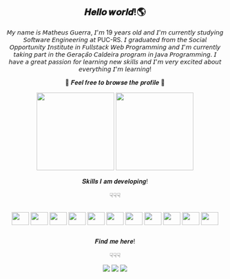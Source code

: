 
 <h2 align="center">𝑯𝒆𝒍𝒍𝒐 𝒘𝒐𝒓𝒍𝒅!🌎</h2>
<p align="center">𝘔𝘺 𝘯𝘢𝘮𝘦 𝘪𝘴 𝘔𝘢𝘵𝘩𝘦𝘶𝘴 𝘎𝘶𝘦𝘳𝘳𝘢, 𝘐'𝘮 19 𝘺𝘦𝘢𝘳𝘴 𝘰𝘭𝘥 𝘢𝘯𝘥 𝘐'𝘮 𝘤𝘶𝘳𝘳𝘦𝘯𝘵𝘭𝘺 𝘴𝘵𝘶𝘥𝘺𝘪𝘯𝘨 𝘚𝘰𝘧𝘵𝘸𝘢𝘳𝘦 𝘌𝘯𝘨𝘪𝘯𝘦𝘦𝘳𝘪𝘯𝘨 𝘢𝘵 PUC-RS. 𝘐 𝘨𝘳𝘢𝘥𝘶𝘢𝘵𝘦𝘥 𝘧𝘳𝘰𝘮 𝘵𝘩𝘦 𝘚𝘰𝘤𝘪𝘢𝘭 𝘖𝘱𝘱𝘰𝘳𝘵𝘶𝘯𝘪𝘵𝘺 𝘐𝘯𝘴𝘵𝘪𝘵𝘶𝘵𝘦 𝘪𝘯 𝘍𝘶𝘭𝘭𝘴𝘵𝘢𝘤𝘬 𝘞𝘦𝘣 𝘗𝘳𝘰𝘨𝘳𝘢𝘮𝘮𝘪𝘯𝘨 𝘢𝘯𝘥 𝘐'𝘮 𝘤𝘶𝘳𝘳𝘦𝘯𝘵𝘭𝘺 𝘵𝘢𝘬𝘪𝘯𝘨 𝘱𝘢𝘳𝘵 𝘪𝘯 𝘵𝘩𝘦 𝘎𝘦𝘳𝘢𝘤̧𝘢̃𝘰 𝘊𝘢𝘭𝘥𝘦𝘪𝘳𝘢 𝘱𝘳𝘰𝘨𝘳𝘢𝘮 𝘪𝘯 𝘑𝘢𝘷𝘢 𝘗𝘳𝘰𝘨𝘳𝘢𝘮𝘮𝘪𝘯𝘨. 𝘐 𝘩𝘢𝘷𝘦 𝘢 𝘨𝘳𝘦𝘢𝘵 𝘱𝘢𝘴𝘴𝘪𝘰𝘯 𝘧𝘰𝘳 𝘭𝘦𝘢𝘳𝘯𝘪𝘯𝘨 𝘯𝘦𝘸 𝘴𝘬𝘪𝘭𝘭𝘴 𝘢𝘯𝘥 𝘐'𝘮 𝘷𝘦𝘳𝘺 𝘦𝘹𝘤𝘪𝘵𝘦𝘥 𝘢𝘣𝘰𝘶𝘵 𝘦𝘷𝘦𝘳𝘺𝘵𝘩𝘪𝘯𝘨 𝘐'𝘮 𝘭𝘦𝘢𝘳𝘯𝘪𝘯𝘨!</p>
<p align="center">💌 𝑭𝒆𝒆𝒍 𝒇𝒓𝒆𝒆 𝒕𝒐 𝒃𝒓𝒐𝒘𝒔𝒆 𝒕𝒉𝒆 𝒑𝒓𝒐𝒇𝒊𝒍𝒆 💌</p>

<div align="center">
  <img height="180em" src="https://github-readme-stats.vercel.app/api?username=matheusbtguerra&show_icons=true&theme=radical"/>
  <img height="180em" src="https://github-readme-stats.vercel.app/api/top-langs/?username=matheusbtguerra&size_weight=0.5&count_weight=0.5&theme=radical"/>
</div>

<div align="center" style="display: inline_block">
 <p>𝑺𝒌𝒊𝒍𝒍𝒔 𝑰 𝒂𝒎 𝒅𝒆𝒗𝒆𝒍𝒐𝒑𝒊𝒏𝒈!</p>
 <p>☟☟☟</p>
 <br>
<img align="center" height="30" width="40" src="https://cdn.jsdelivr.net/gh/devicons/devicon@latest/icons/java/java-plain-wordmark.svg"/>
<img align="center" height="30" width="40" src="https://cdn.jsdelivr.net/gh/devicons/devicon@latest/icons/spring/spring-original.svg" />
<img align="center" height="30" width="40" src="https://cdn.jsdelivr.net/gh/devicons/devicon@latest/icons/postgresql/postgresql-original-wordmark.svg" />   
<img align="center" height="30" width="40" src="https://cdn.jsdelivr.net/gh/devicons/devicon@latest/icons/git/git-original.svg" />
<img align="center" height="30" width="40" src="https://cdn.jsdelivr.net/gh/devicons/devicon@latest/icons/php/php-original.svg"/>  
<img align="center" height="30" width="40" src="https://cdn.jsdelivr.net/gh/devicons/devicon@latest/icons/mysql/mysql-original-wordmark.svg" />
<img align="center" height="30" width="40" src="https://cdn.jsdelivr.net/gh/devicons/devicon/icons/html5/html5-original.svg">
<img align="center" height="30" width="40" src="https://cdn.jsdelivr.net/gh/devicons/devicon/icons/css3/css3-original.svg">
<img align="center" height="30" width="40" src="https://cdn.jsdelivr.net/gh/devicons/devicon@latest/icons/react/react-original.svg" />
<img align="center" height="30" width="40" src="https://cdn.jsdelivr.net/gh/devicons/devicon@latest/icons/typescript/typescript-original.svg" />
<img align="center" height="30" width="40" src="https://cdn.jsdelivr.net/gh/devicons/devicon@latest/icons/javascript/javascript-original.svg"/>

          


          
          

</div>

##

<div align="center">
  <p> 𝑭𝒊𝒏𝒅 𝒎𝒆 𝒉𝒆𝒓𝒆!</p> 
  <p>☟☟☟</p>
  <div style="display: inline_block"> 
    <a href="https://www.instagram.com/matheusbtguerra_/"><img src="https://img.shields.io/badge/Instagram-E4405F?style=for-the-badge&logo=instagram&logoColor=white"></a>
    <a href="https://open.spotify.com/user/r6rz8k8gp3co4bctboy44ibvk?si=_hK0WACYSh-v4B8mWBI8Xw"><img src="https://img.shields.io/badge/Spotify-1ED760?&style=for-the-badge&logo=spotify&logoColor=white"></a>
    <a href="https://www.linkedin.com/in/matheus-borges-de-toledo-guerra-2482522b3/"> <img src="https://img.shields.io/badge/LinkedIn-0077B5?style=for-the-badge&logo=linkedin&logoColor=white"></a>
  </div>
</div>




